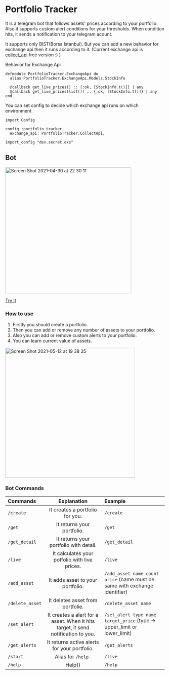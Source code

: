 # Portfolio Tracker

It is a telegram bot that follows assets' prices according to your portfolio. Also it supports custom alert conditions for your thresholds. When condition hits, it sends a notification to your telegram acount.

It supports only BIST(Borsa Istanbul). But you can add a new behavior for exchange api then it runs according to it.
(Current exchange api is [collect_api](https://collectapi.com/tr/api/economy/altin-doviz-ve-borsa-api) free version :) )

Behavior for Exchange Api
```
defmodule PortfolioTracker.ExchangeApi do
  alias PortfolioTracker.ExchangeApi.Models.StockInfo

  @callback get_live_prices() :: {:ok, [StockInfo.t()]} | any
  @callback get_live_prices(list()) :: {:ok, [StockInfo.t()]} | any
end
```
You can set config to decide which exchange api runs on which environment.
```
import Config

config :portfolio_tracker,
  exchange_api: PortfolioTracker.CollectApi,

import_config "dev.secret.exs"

```


## Bot
[<img width="398" alt="Screen Shot 2021-04-30 at 22 30 11" src="https://user-images.githubusercontent.com/13722649/116748942-daaa8280-aa08-11eb-8502-43f1bda81e2d.png">](https://t.me/foter_portfolio_tracker_bot)

[Try It](https://t.me/foter_portfolio_tracker_bot)


### How to use
1. Firstly you should create a portfolio.
2. Then you can add or remove any number of assets to your portfolio.
3. Also you can add or remove custom alerts to your portfolio.
4. You can learn current value of assets.

<img width="410" alt="Screen Shot 2021-05-12 at 19 38 35" src="https://user-images.githubusercontent.com/13722649/118012635-f0e60600-b359-11eb-969c-c0209764e21a.png">


### Bot Commands

| Commands         | Explanation                                                                      | Example        |
|:---------------- |:-------------------------------------------------------------------------------: | :--------------|
| `/create`        | It creates a portfolio for you.                                                  | `/create`      |
| `/get`           | It returns your portfolio.                                                       | `/get`         |
| `/get_detail`    | It returns your portfolio with detail.                                           | `/get_detail`  |
| `/live`          | It calculates your potfolio with live  prices.                                   | `/live`        |
| `/add_asset`     | It adds asset to your portfolio.                                                 | `/add_asset name count price` (name must be same with exchange identifier)  |
| `/delete_asset`  | It deletes asset from portfolie.                                                 | `/delete_asset name`        |
| `/set_alert`     | It creates a alert for a asset. When it hits target, it send notification to you.| `/set_alert type name target_price`  (type -> upper_limit or lower_limit)           |
| `/get_alerts`    | It returns active alerts for your portfolio.                                     | `/get_alerts`  |
| `/start`         | Alias for `/help `                                                               | `/live`        |
| `/help`          | Help()                                                                       | `/help`        |

